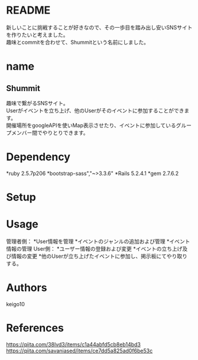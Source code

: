 # README

新しいことに挑戦することが好きなので、その一歩目を踏み出し安いSNSサイトを作りたいと考えました。  
趣味とcommitを合わせて、Shummitという名前にしました。

# name
## Shummit
趣味で繋がるSNSサイト。  
Userがイベントを立ち上げ、他のUserがそのイベントに参加することができます。    
開催場所をgoogleAPIを使いMap表示させたり、イベントに参加しているグループメンバー間でやりとりできます。  


# Dependency

*ruby 2.5.7p206 
*bootstrap-sass","~>3.3.6"
*Rails 5.2.4.1
*gem 2.7.6.2
# Setup

# Usage
管理者側：
*User情報を管理
*イベントのジャンルの追加および管理
*イベント情報の管理
User側：
*ユーザー情報の登録および変更
*イベントの立ち上げ及び情報の変更
*他のUserが立ち上げたイベントに参加し、掲示板にてやり取りする。

# Authors
keigo10

# References
https://qiita.com/38lvd3/items/c1a44abfd5cb8eb14bd3
https://qiita.com/savaniased/items/ce7dd5a825ad0f6be53c
